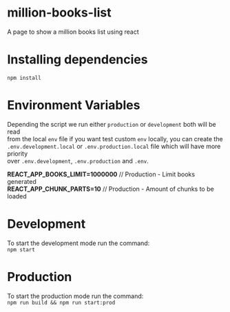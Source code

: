# million-books-list
A page to show a million books list using react

# Installing dependencies
`
  npm install
`
# Environment Variables
Depending the script we run either `production` or `development` both will be read   
from the local `env` file if you want test custom `env` locally, you can create the   
`.env.development.local` or `.env.production.local` file which will have more priority   
over `.env.development`, `.env.production` and `.env`.

**REACT_APP_BOOKS_LIMIT=1000000** // Production - Limit books generated   
**REACT_APP_CHUNK_PARTS=10** // Production - Amount of chunks to be loaded   

# Development
To start the development mode run the command:   
`
  npm start
`

# Production
To start the production mode run the command:   
`
  npm run build && npm run start:prod
`

